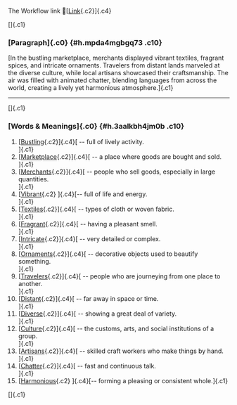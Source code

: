 The Workflow link
👏[[Link](https://www.google.com/url?q=http://www.google.com&sa=D&source=editors&ust=1757361067520738&usg=AOvVaw1deCz9NMsJ3lRVzh9IkYgX){.c2}]{.c4}

[]{.c1}

### [Paragraph]{.c0} {#h.mpda4mgbgq73 .c10}

[In the bustling marketplace, merchants displayed vibrant textiles,
fragrant spices, and intricate ornaments. Travelers from distant lands
marveled at the diverse culture, while local artisans showcased their
craftsmanship. The air was filled with animated chatter, blending
languages from across the world, creating a lively yet harmonious
atmosphere.]{.c1}

------------------------------------------------------------------------

[]{.c1}

### [Words & Meanings]{.c0} {#h.3aalkbh4jm0b .c10}

1.  [[Bustling](https://www.google.com/url?q=http://www.google.com&sa=D&source=editors&ust=1757361067521708&usg=AOvVaw0csiUvJTgwYu3LiGAPh3k4){.c2}]{.c4}[ --
    full of lively activity.\
    ]{.c1}
2.  [[Marketplace](https://www.google.com/url?q=http://www.google.com&sa=D&source=editors&ust=1757361067521909&usg=AOvVaw2_YHRC-oH1fEktrg9zr1SZ){.c2}]{.c4}[ --
    a place where goods are bought and sold.\
    ]{.c1}
3.  [[Merchants](https://www.google.com/url?q=http://www.google.com&sa=D&source=editors&ust=1757361067522045&usg=AOvVaw1KgJXNZyzsJQWFeC7PjS_R){.c2}]{.c4}[ --
    people who sell goods, especially in large quantities.\
    ]{.c1}
4.  [[Vibrant](https://www.google.com/url?q=http://www.google.com&sa=D&source=editors&ust=1757361067522193&usg=AOvVaw0hiQFboHhcmGqp_tSucegf){.c2}
    ]{.c4}[-- full of life and energy.\
    ]{.c1}
5.  [[Textiles](https://www.google.com/url?q=http://www.google.com&sa=D&source=editors&ust=1757361067522367&usg=AOvVaw3sWmEx_YfwS26MXCY_ywbT){.c2}]{.c4}[ --
    types of cloth or woven fabric.\
    ]{.c1}
6.  [[Fragrant](https://www.google.com/url?q=http://www.google.com&sa=D&source=editors&ust=1757361067522481&usg=AOvVaw1oYyoue_kxyowQrdnCw8LY){.c2}]{.c4}[ --
    having a pleasant smell.\
    ]{.c1}
7.  [[Intricate](https://www.google.com/url?q=http://www.google.com&sa=D&source=editors&ust=1757361067522648&usg=AOvVaw06i0FiOtDoF7nsXRLtHEW4){.c2}]{.c4}[ --
    very detailed or complex.\
    ]{.c1}
8.  [[Ornaments](https://www.google.com/url?q=http://www.google.com&sa=D&source=editors&ust=1757361067522802&usg=AOvVaw0JJEsNlJQrzUuWwh_Oj5EH){.c2}]{.c4}[ --
    decorative objects used to beautify something.\
    ]{.c1}
9.  [[Travelers](https://www.google.com/url?q=http://www.google.com&sa=D&source=editors&ust=1757361067522953&usg=AOvVaw2hAPZleImCbIBJ-ayn-m8T){.c2}]{.c4}[ --
    people who are journeying from one place to another.\
    ]{.c1}
10. [[Distant](https://www.google.com/url?q=http://www.google.com&sa=D&source=editors&ust=1757361067523189&usg=AOvVaw0-WGlmkVVrE6y7BCh1Lkg6){.c2}]{.c4}[ --
    far away in space or time.\
    ]{.c1}
11. [[Diverse](https://www.google.com/url?q=http://www.google.com&sa=D&source=editors&ust=1757361067523428&usg=AOvVaw3maHVCZtATpzEx4Cqd5pcJ){.c2}]{.c4}[ --
    showing a great deal of variety.\
    ]{.c1}
12. [[Culture](https://www.google.com/url?q=http://www.google.com&sa=D&source=editors&ust=1757361067523618&usg=AOvVaw0YJeGsqyzpsx7E5QiCDz3L){.c2}]{.c4}[ --
    the customs, arts, and social institutions of a group.\
    ]{.c1}
13. [[Artisans](https://www.google.com/url?q=http://www.google.com&sa=D&source=editors&ust=1757361067523826&usg=AOvVaw3n8RLPDLa4r_OSgXiRHyz8){.c2}]{.c4}[ --
    skilled craft workers who make things by hand.\
    ]{.c1}
14. [[Chatter](https://www.google.com/url?q=http://www.google.com&sa=D&source=editors&ust=1757361067524020&usg=AOvVaw2sSesJsoOUfEFopvE4FrLM){.c2}]{.c4}[ --
    fast and continuous talk.\
    ]{.c1}
15. [[Harmonious](https://www.google.com/url?q=http://www.google.com&sa=D&source=editors&ust=1757361067524182&usg=AOvVaw20VyclRI38SLUNSc_wOv0_){.c2}
    ]{.c4}[-- forming a pleasing or consistent whole.]{.c1}

[]{.c1}
